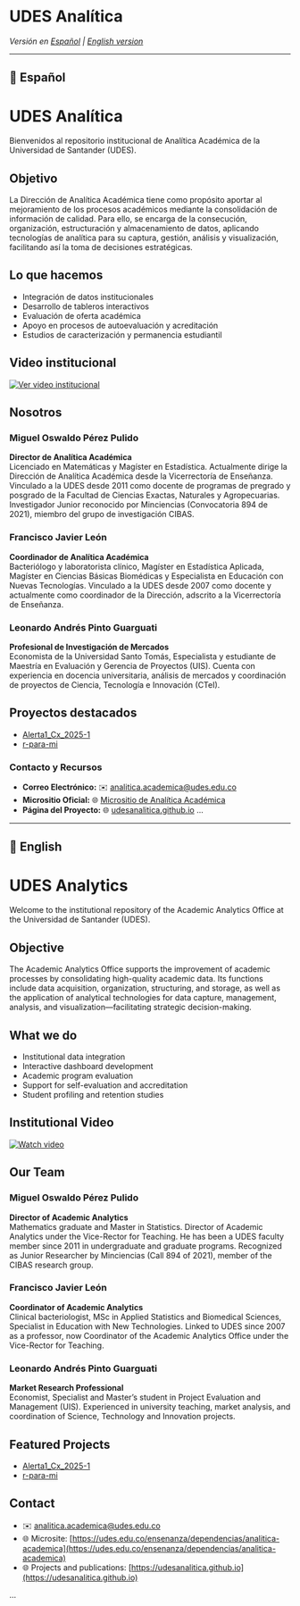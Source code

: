 # UDES Analítica

*Versión en [Español](#español) | [English version](#english)*

---

## 📘 Español

# UDES Analítica

Bienvenidos al repositorio institucional de Analítica Académica de la Universidad de Santander (UDES).

## Objetivo

La Dirección de Analítica Académica tiene como propósito aportar al mejoramiento de los procesos académicos mediante la consolidación de información de calidad. Para ello, se encarga de la consecución, organización, estructuración y almacenamiento de datos, aplicando tecnologías de analítica para su captura, gestión, análisis y visualización, facilitando así la toma de decisiones estratégicas.

## Lo que hacemos

- Integración de datos institucionales
- Desarrollo de tableros interactivos
- Evaluación de oferta académica
- Apoyo en procesos de autoevaluación y acreditación
- Estudios de caracterización y permanencia estudiantil

## Video institucional

[![Ver video institucional](https://img.youtube.com/vi/ain6MPF-4Hc/0.jpg)](https://www.youtube.com/watch?v=ain6MPF-4Hc)

## Nosotros

### Miguel Oswaldo Pérez Pulido  
**Director de Analítica Académica**  
Licenciado en Matemáticas y Magíster en Estadística. Actualmente dirige la Dirección de Analítica Académica desde la Vicerrectoría de Enseñanza. Vinculado a la UDES desde 2011 como docente de programas de pregrado y posgrado de la Facultad de Ciencias Exactas, Naturales y Agropecuarias. Investigador Junior reconocido por Minciencias (Convocatoria 894 de 2021), miembro del grupo de investigación CIBAS.

### Francisco Javier León  
**Coordinador de Analítica Académica**  
Bacteriólogo y laboratorista clínico, Magíster en Estadística Aplicada, Magíster en Ciencias Básicas Biomédicas y Especialista en Educación con Nuevas Tecnologías. Vinculado a la UDES desde 2007 como docente y actualmente como coordinador de la Dirección, adscrito a la Vicerrectoría de Enseñanza.

### Leonardo Andrés Pinto Guarguati  
**Profesional de Investigación de Mercados**  
Economista de la Universidad Santo Tomás, Especialista y estudiante de Maestría en Evaluación y Gerencia de Proyectos (UIS). Cuenta con experiencia en docencia universitaria, análisis de mercados y coordinación de proyectos de Ciencia, Tecnología e Innovación (CTeI).

## Proyectos destacados

- [Alerta1_Cx_2025-1](https://github.com/udesanalitica/Alerta1_Cx_2025-1)
- [r-para-mi](https://github.com/udesanalitica/r-para-mi)

### Contacto y Recursos

* **Correo Electrónico:** ✉️ [analitica.academica@udes.edu.co](mailto:analitica.academica@udes.edu.co)
* **Micrositio Oficial:** 🌐 [Micrositio de Analítica Académica](https://udes.edu.co/ensenanza/dependencias/analitica-academica)
* **Página del Proyecto:** 🌐 [udesanalitica.github.io](https://udesanalitica.github.io)
...

---

## 📗 English

# UDES Analytics

Welcome to the institutional repository of the Academic Analytics Office at the Universidad de Santander (UDES).

## Objective

The Academic Analytics Office supports the improvement of academic processes by consolidating high-quality academic data. Its functions include data acquisition, organization, structuring, and storage, as well as the application of analytical technologies for data capture, management, analysis, and visualization—facilitating strategic decision-making.

## What we do

- Institutional data integration  
- Interactive dashboard development  
- Academic program evaluation  
- Support for self-evaluation and accreditation  
- Student profiling and retention studies  

## Institutional Video

[![Watch video](https://img.youtube.com/vi/ain6MPF-4Hc/0.jpg)](https://www.youtube.com/watch?v=ain6MPF-4Hc)

## Our Team

### Miguel Oswaldo Pérez Pulido  
**Director of Academic Analytics**  
Mathematics graduate and Master in Statistics. Director of Academic Analytics under the Vice-Rector for Teaching. He has been a UDES faculty member since 2011 in undergraduate and graduate programs. Recognized as Junior Researcher by Minciencias (Call 894 of 2021), member of the CIBAS research group.

### Francisco Javier León  
**Coordinator of Academic Analytics**  
Clinical bacteriologist, MSc in Applied Statistics and Biomedical Sciences, Specialist in Education with New Technologies. Linked to UDES since 2007 as a professor, now Coordinator of the Academic Analytics Office under the Vice-Rector for Teaching.

### Leonardo Andrés Pinto Guarguati  
**Market Research Professional**  
Economist, Specialist and Master’s student in Project Evaluation and Management (UIS). Experienced in university teaching, market analysis, and coordination of Science, Technology and Innovation projects.

## Featured Projects

- [Alerta1_Cx_2025-1](https://github.com/udesanalitica/Alerta1_Cx_2025-1)  
- [r-para-mi](https://github.com/udesanalitica/r-para-mi)

## Contact

- ✉️ analitica.academica@udes.edu.co  
- 🌐 Microsite: [https://udes.edu.co/ensenanza/dependencias/analitica-academica](https://udes.edu.co/ensenanza/dependencias/analitica-academica)  
- 🌐 Projects and publications: [https://udesanalitica.github.io](https://udesanalitica.github.io)


...





